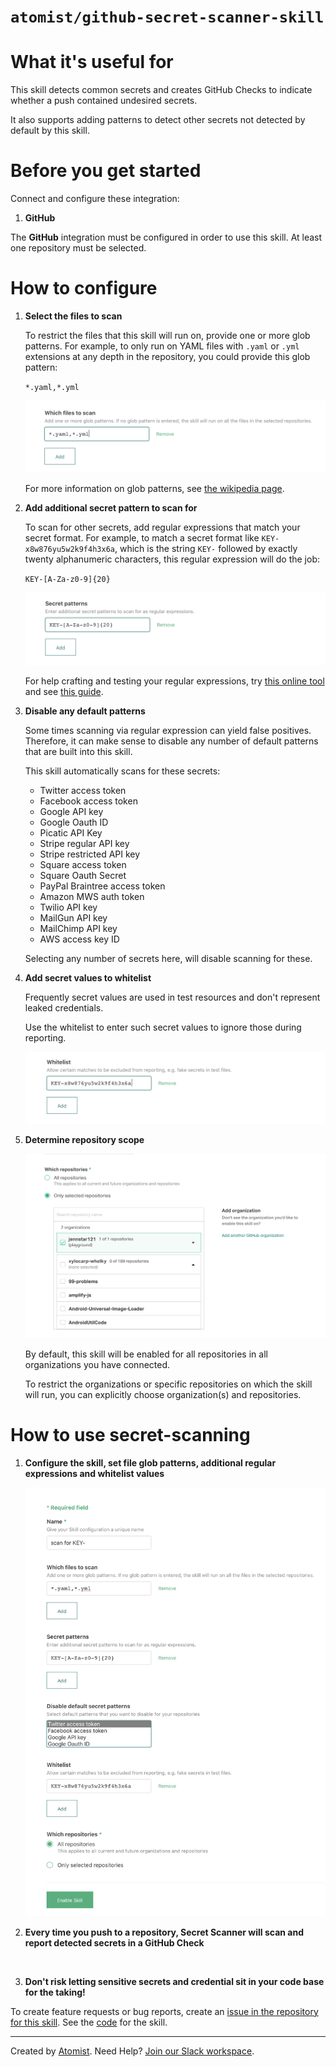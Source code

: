# `atomist/github-secret-scanner-skill`
 
<!---atomist-skill-readme:start--->

# What it's useful for

This skill detects common secrets and creates GitHub Checks to indicate whether a push contained undesired secrets. 

It also supports adding patterns to detect other secrets not detected by default by this skill.

# Before you get started

Connect and configure these integration:

1. **GitHub**

The **GitHub** integration must be configured in order to use this skill. At least one repository must be selected. 

# How to configure

1. **Select the files to scan**
    
    To restrict the files that this skill will run on, provide one or more glob patterns. 
    For example, to only run on YAML files with `.yaml` or `.yml` extensions at any depth in the repository, 
    you could provide this glob pattern:
    
    `*.yaml,*.yml`
    
    ![File glob](docs/images/file-pattern.png)
    
    For more information on glob patterns, see [the wikipedia page](https://en.wikipedia.org/wiki/Glob_(programming)).

2. **Add additional secret pattern to scan for**

    To scan for other secrets, add regular expressions that match your secret format. For example, to match a secret 
    format like `KEY-x8w876yu5w2k9f4h3x6a`, which is the string `KEY-` followed by exactly twenty alphanumeric 
    characters, this regular expression will do the job:
    
    `KEY-[A-Za-z0-9]{20}`
    
    ![Secret pattern](docs/images/secret-pattern.png) 
    
    For help crafting and testing your regular expressions, try [this online tool](https://regex101.com/) and see 
    [this guide](https://developer.mozilla.org/en-US/docs/Web/JavaScript/Guide/Regular_Expressions/Cheatsheet).

3. **Disable any default patterns** 

    Some times scanning via regular expression can yield false positives. Therefore, it can make sense to disable
    any number of default patterns that are built into this skill.
    
    This skill automatically scans for these secrets:
     
     - Twitter access token
     - Facebook access token
     - Google API key 
     - Google Oauth ID 
     - Picatic API Key
     - Stripe regular API key
     - Stripe restricted API key
     - Square access token
     - Square Oauth Secret
     - PayPal Braintree access token
     - Amazon MWS auth token
     - Twilio API key
     - MailGun API key
     - MailChimp API key
     - AWS access key ID
     
    Selecting any number of secrets here, will disable scanning for these. 

4. **Add secret values to whitelist**

    Frequently secret values are used in test resources and don't represent leaked credentials. 
    
    Use the whitelist to enter such secret values to ignore those during reporting.
    
    ![Whitelist](docs/images/whitelist.png) 

5. **Determine repository scope**

    ![Repository filter](docs/images/repo-filter.png)

    By default, this skill will be enabled for all repositories in all organizations you have connected.

    To restrict the organizations or specific repositories on which the skill will run, you can explicitly choose 
    organization(s) and repositories.

# How to use secret-scanning

1. **Configure the skill, set file glob patterns, additional regular expressions and whitelist values** 

    ![Configuration](docs/images/configuration.png)

2. **Every time you push to a repository, Secret Scanner will scan and report detected secrets in a GitHub Check**

    ![]()

3. **Don't risk letting sensitive secrets and credential sit in your code base for the taking!**

To create feature requests or bug reports, create an [issue in the repository for this skill](https://github.com/atomist-skills/github-secret-scanner-skill/issues). 
See the [code](https://github.com/atomist-skills/github-secret-scanner-skill) for the skill.

<!---atomist-skill-readme:end--->

---

Created by [Atomist][atomist].
Need Help?  [Join our Slack workspace][slack].

[atomist]: https://atomist.com/ (Atomist - How Teams Deliver Software)
[slack]: https://join.atomist.com/ (Atomist Community Slack) 
